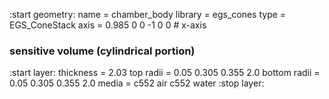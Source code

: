 :start geometry:
name = chamber_body
library = egs_cones
type = EGS_ConeStack
axis = 0.985 0 0 -1 0 0 # x-axis
### sensitive volume (cylindrical portion)
:start layer:
thickness = 2.03
top radii = 0.05 0.305 0.355 2.0
bottom radii = 0.05 0.305 0.355 2.0
media = c552 air c552 water
:stop layer:

